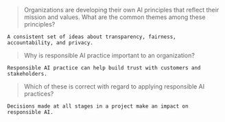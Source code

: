 >Organizations are developing their own AI principles that reflect their mission and values. What are the common themes among these principles?
```
A consistent set of ideas about transparency, fairness, accountability, and privacy.
```

>Why is responsible AI practice important to an organization?
```
Responsible AI practice can help build trust with customers and stakeholders.
```

>Which of these is correct with regard to applying responsible AI practices?
```
Decisions made at all stages in a project make an impact on responsible AI.
```